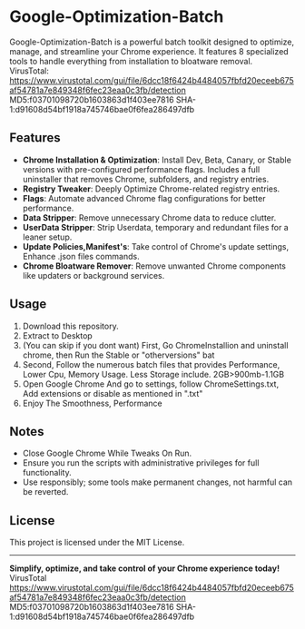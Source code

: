 # Google-Optimization-Batch  

Google-Optimization-Batch is a powerful batch toolkit designed to optimize, manage, and streamline your Chrome experience. It features 8 specialized tools to handle everything from installation to bloatware removal.  
VirusTotal: 
https://www.virustotal.com/gui/file/6dcc18f6424b4484057fbfd20eceeb675af54781a7e849348f6fec23eaa0c3fb/detection
MD5:f03701098720b1603863d1f403ee7816
SHA-1:d91608d54bf1918a745746bae0f6fea286497dfb

## Features  
- **Chrome Installation & Optimization**: Install Dev, Beta, Canary, or Stable versions with pre-configured performance flags. Includes a full uninstaller that removes Chrome, subfolders, and registry entries.  
- **Registry Tweaker**: Deeply Optimize Chrome-related registry entries.  
- **Flags**: Automate advanced Chrome flag configurations for better performance.  
- **Data Stripper**: Remove unnecessary Chrome data to reduce clutter.  
- **UserData Stripper**: Strip Userdata, temporary and redundant files for a leaner setup.  
- **Update Policies,Manifest's**: Take control of Chrome's update settings, Enhance .json files commands.  
- **Chrome Bloatware Remover**: Remove unwanted Chrome components like updaters or background services.  

## Usage  
1. Download this repository.  
2. Extract to Desktop
3. (You can skip if you dont want) First, Go ChromeInstallion and uninstall chrome, then Run the Stable or "otherversions" bat
4. Second, Follow the numerous batch files that provides Performance, Lower Cpu, Memory Usage. Less Storage include. 2GB>900mb-1.1GB
5. Open Google Chrome And go to settings, follow ChromeSettings.txt, Add extensions or disable as mentioned in ".txt"
6. Enjoy The Smoothness, Performance

## Notes  
- Close Google Chrome While Tweaks On Run.
- Ensure you run the scripts with administrative privileges for full functionality.  
- Use responsibly; some tools make permanent changes, not harmful can be reverted.

## License  
This project is licensed under the MIT License.  

---
**Simplify, optimize, and take control of your Chrome experience today!**
VirusTotal https://www.virustotal.com/gui/file/6dcc18f6424b4484057fbfd20eceeb675af54781a7e849348f6fec23eaa0c3fb/detection
MD5:f03701098720b1603863d1f403ee7816
SHA-1:d91608d54bf1918a745746bae0f6fea286497dfb

